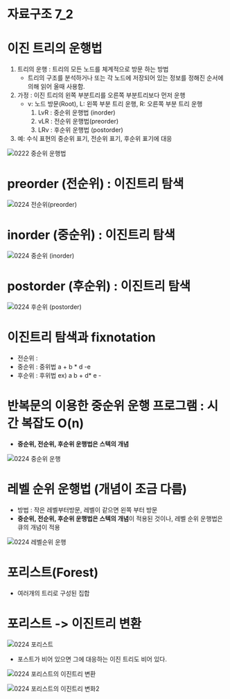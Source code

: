 # 자료구조 7_2

# 이진 트리의 운행법

1. 트리의 운행 : 트리의 모든 노드를 체계적으로 방문 하는 방법
   - 트리의 구조를 분석하거나 또는 각 노드에 저장되어 있는 정보를 정해진 순서에 의해 읽어 올때 사용함.
2. 가정 : 이진 트리의 왼쪽 부분트리를 오른쪽 부분트리보다 먼저 운행
   - v: 노드 방문(Root), L: 왼쪽 부분 트리 운행, R: 오른쪽 부분 트리 운행
     1. LvR : 중순위 운행법 (inorder)
     2. vLR : 전순위 운행법(preorder)
     3. LRv : 후순위 운행법 (postorder)
3. 예: 수식 표현의 중순위 표기, 전순위 표기, 후순위 표기에 대응

![0222 중순위 운행법](https://github.com/CressZZ/today-i-learned/blob/master/02_My_Study/03_Data-structure_sanghoLee/asset/0222%20%EC%A4%91%EC%88%9C%EC%9C%84%20%EC%9A%B4%ED%96%89%EB%B2%95.png?raw=true)



# preorder (전순위) : 이진트리 탐색

![0224 전순위(preorder)](https://github.com/CressZZ/today-i-learned/blob/master/02_My_Study/03_Data-structure_sanghoLee/asset/0224%20%EC%A0%84%EC%88%9C%EC%9C%84(preorder).png?raw=true)

# inorder (중순위) : 이진트리 탐색

![0224 중순위 (inorder)](https://github.com/CressZZ/today-i-learned/blob/master/02_My_Study/03_Data-structure_sanghoLee/asset/0224%20%EC%A4%91%EC%88%9C%EC%9C%84%20(inorder).png?raw=true)

# postorder (후순위) : 이진트리 탐색

![0224 후순위 (postorder)](https://github.com/CressZZ/today-i-learned/blob/master/02_My_Study/03_Data-structure_sanghoLee/asset/0224%20%ED%9B%84%EC%88%9C%EC%9C%84%20(postorder).png?raw=true)



# 이진트리 탐색과 fixnotation

- 전순위 :
- 중순위 : 중위법 a + b *  d -e
- 후순위 : 후위법 ex) a b + d* e  -



# 반복문의 이용한 중순위 운행 프로그램 : 시간 복잡도 O(n)

- **중순위, 전순위, 후순위 운행법은 스텍의 개념**

![0224 중순위 운행](https://github.com/CressZZ/today-i-learned/blob/master/02_My_Study/03_Data-structure_sanghoLee/asset/0224%20%EC%A4%91%EC%88%9C%EC%9C%84%20%EC%9A%B4%ED%96%89.png?raw=true)

# 레벨 순위 운행법 (개념이 조금 다름)

- 방법 : 작은 레벨부터방문, 레벨이 같으면 왼쪽 부터 방문
- **중순위, 전순위, 후순위 운행법은 스텍의 개념**이 적용된 것이나, 레벨 순위 운행법은 큐의 개념이 적용

![0224 레벨순위 운행](https://github.com/CressZZ/today-i-learned/blob/master/02_My_Study/03_Data-structure_sanghoLee/asset/0224%20%EB%A0%88%EB%B2%A8%EC%88%9C%EC%9C%84%20%EC%9A%B4%ED%96%89.png?raw=true)

# 포리스트(Forest)

- 여러개의 트리로 구성된 집합

# 포리스트 -> 이진트리 변환

![0224 포리스트 ](https://github.com/CressZZ/today-i-learned/blob/master/02_My_Study/03_Data-structure_sanghoLee/asset/0224%20%ED%8F%AC%EB%A6%AC%EC%8A%A4%ED%8A%B8%20.png?raw=true)

- 포스트가 비어 있으면 그에 대응하는 이진 트리도 비어 있다.

![0224 포리스트의 이진트리 변환](https://github.com/CressZZ/today-i-learned/blob/master/02_My_Study/03_Data-structure_sanghoLee/asset/0224%20%ED%8F%AC%EB%A6%AC%EC%8A%A4%ED%8A%B8%EC%9D%98%20%EC%9D%B4%EC%A7%84%ED%8A%B8%EB%A6%AC%20%EB%B3%80%ED%99%98.png?raw=true)

![0224 포리스트의 이진트리 변화2](https://github.com/CressZZ/today-i-learned/blob/master/02_My_Study/03_Data-structure_sanghoLee/asset/0224%20%ED%8F%AC%EB%A6%AC%EC%8A%A4%ED%8A%B8%EC%9D%98%20%EC%9D%B4%EC%A7%84%ED%8A%B8%EB%A6%AC%20%EB%B3%80%ED%99%942.png?raw=true)
